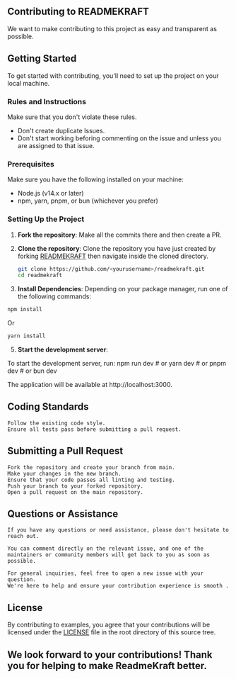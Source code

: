 ## Contributing to READMEKRAFT

We want to make contributing to this project as easy and transparent as possible.

## Getting Started

To get started with contributing, you'll need to set up the project on your local machine.

### Rules and Instructions
Make sure that you don't violate these rules.
- Don't create duplicate Issues.
- Don't start working beforing commenting on the issue and unless you are assigned to that issue.

### Prerequisites

Make sure you have the following installed on your machine:

- Node.js (v14.x or later)
- npm, yarn, pnpm, or bun (whichever you prefer)

### Setting Up the Project

1. **Fork the repository**:
Make all the commits there and then create a PR.

3. **Clone the repository**:
Clone the repository you have just created by forking [READMEKRAFT](https://github.com/TheShiveshNetwork/readmekraft) then navigate inside the cloned directory.
   ```bash
   git clone https://github.com/<yourusername>/readmekraft.git
   cd readmekraft
   
4. **Install Dependencies**:
Depending on your package manager, run one of the following commands:
```bash
npm install
```
Or
```bash
yarn install
```

5. **Start the development server**:

To start the development server, run:
    npm run dev
    # or
    yarn dev
    # or
    pnpm dev
    # or
    bun dev

The application will be available at http://localhost:3000.


## Coding Standards ##
    Follow the existing code style.    
    Ensure all tests pass before submitting a pull request.

## Submitting a Pull Request ##
    Fork the repository and create your branch from main.
    Make your changes in the new branch.
    Ensure that your code passes all linting and testing.
    Push your branch to your forked repository.
    Open a pull request on the main repository.

## Questions or Assistance

    If you have any questions or need assistance, please don't hesitate to reach out. 
    
    You can comment directly on the relevant issue, and one of the maintainers or community members will get back to you as soon as possible.

    For general inquiries, feel free to open a new issue with your question. 
    We're here to help and ensure your contribution experience is smooth .


## License ##
By contributing to examples, you agree that your contributions will be licensed under the [LICENSE](https://github.com/TheShiveshNetwork/readmekraft/blob/main/LICENSE) file in the root directory of this source tree.

## We look forward to your contributions! Thank you for helping to make ReadmeKraft better. ##